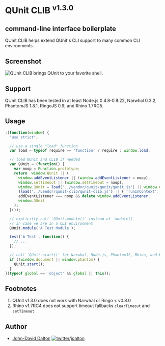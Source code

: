 # QUnit CLIB <sup>v1.3.0</sup>
## command-line interface boilerplate

QUnit CLIB helps extend QUnit's CLI support to many common CLI environments.

## Screenshot

![QUnit CLIB brings QUnit to your favorite shell.](http://i.imgur.com/jpu9l.png)

## Support

QUnit CLIB has been tested in at least Node.js 0.4.8-0.8.22, Narwhal 0.3.2, PhantomJS 1.8.1, RingoJS 0.9, and Rhino 1.7RC5.

## Usage

```js
;(function(window) {
  'use strict';

  // use a single "load" function
  var load = typeof require == 'function' ? require : window.load;

  // load QUnit and CLIB if needed
  var QUnit = (function() {
    var noop = Function.prototype;
    return  window.QUnit || (
      window.addEventListener || (window.addEventListener = noop),
      window.setTimeout || (window.setTimeout = noop),
      window.QUnit = load('../vendor/qunit/qunit/qunit.js') || window.QUnit,
      (load('../vendor/qunit-clib/qunit-clib.js') || { 'runInContext': noop }).runInContext(window),
      addEventListener === noop && delete window.addEventListener,
      window.QUnit
    );
  }());

  // explicitly call `QUnit.module()` instead of `module()`
  // in case we are in a CLI environment
  QUnit.module('A Test Module');

  test('A Test', function() {
    // ...
  });

  // call `QUnit.start()` for Narwhal, Node.js, PhantomJS, Rhino, and RingoJS
  if (!window.document || window.phantom) {
    QUnit.start();
  }
}(typeof global == 'object' && global || this));
```

## Footnotes

  1. QUnit v1.3.0 does not work with Narwhal or Ringo < v0.8.0
  2. Rhino v1.7RC4 does not support timeout fallbacks `clearTimeout` and `setTimeout`

## Author

* [John-David Dalton](http://allyoucanleet.com/)
  [![twitter/jdalton](http://gravatar.com/avatar/299a3d891ff1920b69c364d061007043?s=70)](https://twitter.com/jdalton "Follow @jdalton on Twitter")
